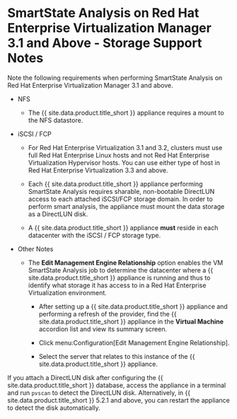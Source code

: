# SmartState Analysis on Red Hat Enterprise Virtualization Manager 3.1 and Above - Storage Support Notes

Note the following requirements when performing SmartState Analysis on
Red Hat Enterprise Virtualization Manager 3.1 and above.

  - NFS

      - The {{ site.data.product.title_short }} appliance requires a mount to the NFS
        datastore.

  - iSCSI / FCP

      - For Red Hat Enterprise Virtualization 3.1 and 3.2, clusters must
        use full Red Hat Enterprise Linux hosts and not Red Hat
        Enterprise Virtualization Hypervisor hosts. You can use either
        type of host in Red Hat Enterprise Virtualization 3.3 and above.

      - Each {{ site.data.product.title_short }} appliance performing SmartState Analysis
        requires sharable, non-bootable DirectLUN access to each
        attached iSCSI/FCP storage domain. In order to perform smart
        analysis, the appliance must mount the data storage as a
        DirectLUN disk.

      - A {{ site.data.product.title_short }} appliance **must** reside in each datacenter
        with the iSCSI / FCP storage type.

  - Other Notes

      - The **Edit Management Engine Relationship** option enables the
        VM SmartState Analysis job to determine the datacenter where a
        {{ site.data.product.title_short }} appliance is running and thus to identify what
        storage it has access to in a Red Hat Enterprise Virtualization
        environment.

          - After setting up a {{ site.data.product.title_short }} appliance and performing
            a refresh of the provider, find the {{ site.data.product.title_short }}
            appliance in the **Virtual Machine** accordion list and view
            its summary screen.

          - Click menu:Configuration\[Edit Management Engine
            Relationship\].

          - Select the server that relates to this instance of the
            {{ site.data.product.title_short }} appliance.

<div class="important">

If you attach a DirectLUN disk after configuring the {{ site.data.product.title_short }}
database, access the appliance in a terminal and run `pvscan` to detect
the DirectLUN disk. Alternatively, in {{ site.data.product.title_short }} 5.2.1 and above,
you can restart the appliance to detect the disk automatically.

</div>
